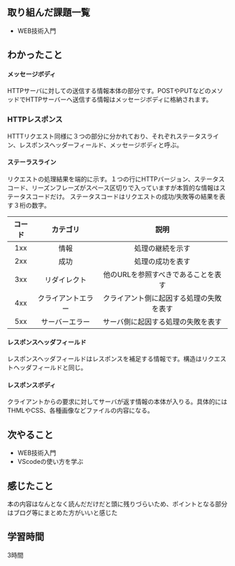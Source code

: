 ## 取り組んだ課題一覧
 - WEB技術入門　
 
   
   
## わかったこと
#### メッセージボディ
HTTPサーバに対しての送信する情報本体の部分です。POSTやPUTなどのメソッドでHTTPサーバーへ送信する情報はメッセージボディに格納されます。

### HTTPレスポンス
HTTTリクエスト同様に３つの部分に分かれており、それぞれステータスライン、レスポンスヘッダーフィールド、メッセージボディと呼ぶ。
#### ステーラスライン
リクエストの処理結果を端的に示す。１つの行にHTTPバージョン、ステータスコード、リーズンフレーズがスペース区切りで入っていますが本質的な情報はステータスコードだけ。
ステータスコードはリクエストの成功/失敗等の結果を表す３桁の数字。

|コード| カテゴリ| 説明|
| :---: | :---: | :---: |
|1xx |情報 |処理の継続を示す|
|2xx |成功 |処理の成功を表す|
|3xx |リダイレクト |他のURLを参照すべきであることを表す|
|4xx |クライアントエラー |クライアント側に起因する処理の失敗を表す|
|5xx |サーバーエラー |サーバ側に起因する処理の失敗を表す|

#### レスポンスヘッダフィールド
レスポンスヘッダフィールドはレスポンスを補足する情報です。構造はリクエストヘッダフィールドと同じ。

#### レスポンスボディ
クライアントからの要求に対してサーバが返す情報の本体が入りる。具体的にはTHMLやCSS、各種画像などファイルの内容になる。



## 次やること
- WEB技術入門
- VScodeの使い方を学ぶ

## 感じたこと
本の内容はなんとなく読んだだけだと頭に残りづらいため、ポイントとなる部分はブログ等にまとめた方がいいと感じた

## 学習時間
3時間
